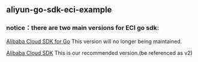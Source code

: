 ## aliyun-go-sdk-eci-example

### notice：there are two main versions for ECI go sdk:
[Alibaba Cloud SDK for Go](https://github.com/aliyun/alibaba-cloud-sdk-go/blob/master/README.md)
This version will no longer being maintained.

[Alibaba Cloud SDK](https://github.com/aliyun/alibabacloud-sdk)
This is our recommended version.(be referenced as v2)